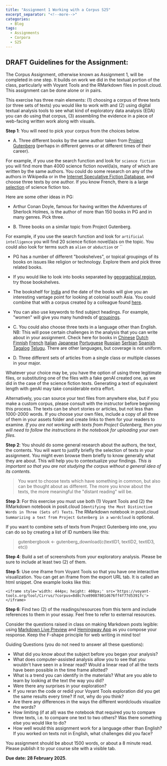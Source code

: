 ```yaml
---
title: "Assignment 1 Working with a Corpus S25"
excerpt_separator: "<!--more-->"
categories:
  - Blog
tags:
  - Assignments
  - Corpora
  - S25
---
```


## DRAFT Guidelines for the Assignment:  

The Corpus Assignment, otherwise known as Assignment 1, will be completed in one step. It builds on work we did in the textual portion of the class, particularly with Voyant Tools and the RMarkdown files in posit.cloud. This assignment can be done alone or in pairs.

This exercise has three main elements: (1) choosing a corpus of three texts (or three sets of texts) you would like to work with and (2) using digital textual analysis tools to see what kind of exploratory data analysis (EDA) you can do using that corpus, (3) assembling the evidence in a piece of web-facing written work along with visuals. 

**Step 1**: You will need to pick your corpus from the choices below. 

- A. Three different books by the same author taken from [Project Gutenberg](https://gutenberg.org) (perhaps in different genres or at different times of their career).
 
For example, if you use the search function and look for `science fiction` you will find more than 4000 science fiction novel(la)s, many of which are written by the same authors. You could do some research on any of the authors in Wikipedia or in the [Internet Speculative Fiction Database](https://isfdb.org/), and choose three texts by one author. If you know French, there is a large [selection](https://gutenberg.org/ebooks/bookshelf/321) of science fiction too. 

Here are some other ideas in PG: 

- Arthur Conan Doyle, famous for having written the Adventures of Sherlock Holmes, is the author of more than 150 books in PG and in many genres. Pick three. 

- B. Three books on a similar topic from Project Gutenberg.

For example, if you use the search function and look for `artificial intelligence` you will find 20 science fiction novel(la)s on the topic. You could also look for terms such as `alien` or `abduction` or ``

- PG has a number of different "bookshelves", or topical groupings of its books on issues like religion or technology. Explore them and pick three related books. 

- If you would like to look into books separated by [geographical region](https://gutenberg.org/ebooks/bookshelves/search/?query=africa.%7CAnthropology%7CArgentina.%7CAustralia%7CBulgaria%7Ccamp%7Ccanada%7CCIA%7CCzech%7CEgypt%7CFolklore%7CFrance%7Cgermany%7Cindia%7Cgreece%7Citatly%7Czealand%7CMaps%20and%20Cartography%20.%7Cnorway%7Csouth%20america%7Cunited%20states%7C%20united%20kingdom%7CWomen%27s%20Travel%20Journals), try those bookshelves.

- The bookshelf for [India](https://gutenberg.org/ebooks/bookshelf/45) and the date of the books will give you an interesting vantage point for looking at colonial south Asia. You could combine that with a corpus created by a colleague found [here](https://github.com/amardeepmsingh/Colonial-South-Asian-Literature/tree/master).  

- You can also use keywords to find subject headings. For example, "women" will give you many hundreds of [groupings](https://gutenberg.org/ebooks/subjects/search/?query=women).

- C. You could also choose three texts in a language other than English. NB: This will pose certain challenges in the analysis that you can write about in your assignment.  Check here for books in [Chinese](https://gutenberg.org/browse/languages/zh) [Dutch](https://gutenberg.org/browse/languages/nl) [Finnish](https://gutenberg.org/browse/languages/fi) [French](https://gutenberg.org/browse/languages/fr) [Italian](https://gutenberg.org/browse/languages/it) [Japanese](https://gutenberg.org/browse/languages/ja) [Portuguese](https://gutenberg.org/browse/languages/pt) [Russian](https://gutenberg.org/browse/languages/ru) [Serbian](https://gutenberg.org/browse/languages/sr) [Spanish](https://gutenberg.org/browse/languages/es) [Tagalog](https://gutenberg.org/browse/languages/tl) [Telugu](https://gutenberg.org/browse/languages/te).  There are other languages, but coverage is not uniform.  

- D. Three different sets of articles from a single class or multiple classes in your major. 

Whatever your choice may be, you have the option of using three legitimate files, or substituting one of the files with a fake genAI created one, as we did in the case of the science fiction texts. Generating a text of equivalent length with genAI may take considerable extra effort. 

Alternatively, you can source your text files from anywhere else, but if you make a custom corpus, please consult with the instructor before beginning this process. The texts can be short stories or articles, but not less than 1000-2000 words. If you choose your own files, include a copy of all three of them in your assets folder and create links to them for your readers to examine. _If you are not working with texts from Project Gutenberg, then you will need to follow the instructions in the notebook for uploading your own files._ 

**Step 2**: You should do some general research about the authors, the text, the contents. You will want to justify briefly the selection of texts in your assignment. You might even browse them briefly to know generally what they are about. This will help you to contextualize your findings. _This is important so that you are not studying the corpus without a general idea of its contents._ 

> You want to choose texts which have something in common, but also can be thought about as different. The more you know about the texts, the more meaningful the "distant reading" will be. 

**Step 3**: For this exercise you must use both (1) Voyant Tools and (2) the RMarkdown notebook in posit.cloud `Identifying the Most Distinctive Words in Three (Sets of) Texts`. The RMarkdown notebook in posit.cloud `Summarizing a text from Project Gutenberg in a wordcloud` is optional. 

If you want to combine sets of texts from Project Gutenberg into one, you can do so by creating a list of ID numbers like this: 

> gutenbergbook <- gutenberg_download(c(textID1, textID2, textID3, etc))

**Step 4**: Build a set of screenshots from your exploratory analysis. Please be sure to include at least two (2) of them. 

**Step 5**: Use one iframe from Voyant Tools so that you have one interactive visualization. You can get an iframe from the export URL tab. It is called an html snippet. One example looks like this: 

```
<iframe style='width: 444px; height: 408px;' src='https://voyant-tools.org/tool/Cirrus/?corpus=8d8c7ce89087801d676ff4f77d5391fc'></iframe>
```

**Step 6**: Find two (2) of the readings/resources from this term and include references to them in your essay. Feel free to refer to external resources.

Consider the questions raised in class on making Markdown posts legible: using [Markdown Live Preview](https://markdownlivepreview.com/) and [Hemingway App](https://hemingwayapp.com/) as you compose your response.  Keep the F-shape principle for web writing in mind too!

Guiding Questions (you do not need to answer all these questions):

- What did you know about the subject before you began your analysis? 
- What does computer-assisted analysis allow you to see that you wouldn't have seen in a linear read? Would a linear read of all the texts have been possible in the time frame allotted? 
- What is a trend you can identify in the materials? What are you able to learn by looking at the text the way you did? 
- Were there any surprises in your exploration? 
- If you reran the code or redid your Voyant Tools exploration did you get the same results every time? If not, why do you think?  
- Are there any differences in the ways the different wordclouds visualize the words?
- How limiting (if at all) was the notebook that required you to compare three texts, i.e. to compare one text to two others? Was there something else you would like to do? 
- How well would this assignment work for a language other than English? If you worked on texts not in English, what challenges did you face?


You assignment should be about 1500 words, or about a 8 minute read. Please publish it to your course site with a visible tab. 

**Due date: 28 February 2025**. 

